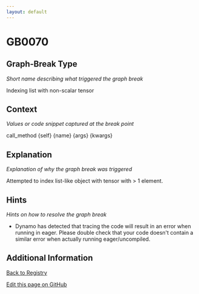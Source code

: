 ```yaml
---
layout: default
---
```

# GB0070

## Graph-Break Type
*Short name describing what triggered the graph break*

Indexing list with non-scalar tensor

## Context
*Values or code snippet captured at the break point*

call_method {self} {name} {args} {kwargs}

## Explanation
*Explanation of why the graph break was triggered*

Attempted to index list-like object with tensor with > 1 element.

## Hints
*Hints on how to resolve the graph break*

- Dynamo has detected that tracing the code will result in an error when running in eager. Please double check that your code doesn't contain a similar error when actually running eager/uncompiled.


## Additional Information

<!-- ADDITIONAL INFORMATION START - Add custom information below this line -->

<!-- ADDITIONAL INFORMATION END -->

[Back to Registry](../index.html)

[Edit this page on GitHub](https://github.com/pytorch-labs/compile-graph-break-site/edit/main/docs/gb/gb0070.md)
